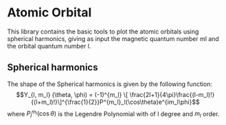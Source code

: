 # Atomic Orbital
This library contains the basic tools to plot the atomic orbitals using spherical harmonics, giving as input the magnetic quantum number ml and the orbital quantum number l.

## Spherical harmonics
The shape of the Spherical harmonics is given by the following function:
$$Y_{l, m_l} (\theta, \phi) = (-1)^{m_l} \[ \frac{2l+1}{4\pi}\frac{(l-m_l)!}{(l+m_l)!}\]^{\frac{1}{2}}P^{m_l}_l(\cos\theta)e^{im_l\phi}$$
where $P^{m_l}_l(\cos\theta)$ is the Legendre Polynomial with of l degree and $m_l$ order.
